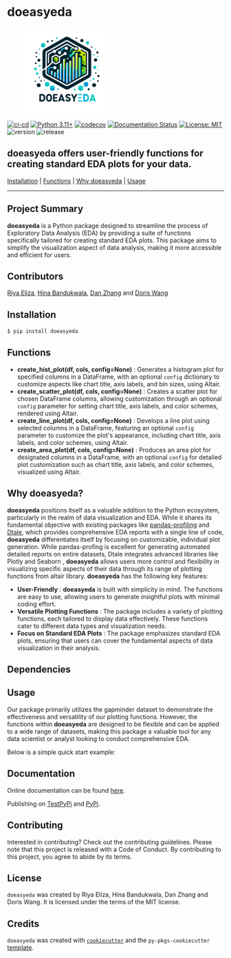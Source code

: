 # doeasyeda

<figure>
    <img src="img/logo2.png" alt="Alt text for image" width="200" height="200">
</figure>

[![ci-cd](https://github.com/UBC-MDS/doeasyeda/actions/workflows/ci-cd.yml/badge.svg)](https://github.com/UBC-MDS/doeasyeda/actions/workflows/ci-cd.yml) [![Python 3.11+](https://img.shields.io/badge/python-3.11-blue.svg)](https://www.python.org/downloads/release/python-390/) [![codecov](https://codecov.io/gh/UBC-MDS/doeasyeda/branch/main/graph/badge.svg)](https://codecov.io/gh/UBC-MDS/doeasyeda) [![Documentation Status](https://readthedocs.org/projects/stock_analyzer/badge/?version=latest)](https://doeasyeda.readthedocs.io/en/latest/?badge=latest) [![License: MIT](https://img.shields.io/badge/License-MIT-yellow.svg)](https://opensource.org/licenses/MIT) ![version](https://img.shields.io/github/v/release/UBC-MDS/doeasyeda) ![release](https://img.shields.io/github/release-date/UBC-MDS/doeasyeda)

**doeasyeda** offers user-friendly functions for creating standard EDA plots for your data.
---------------------------------------------------------------------------------------

[Installation](#Installation) | [Functions](#Functions) | [Why doeasyeda](#Why-doeasyeda) | [Usage](#Usage)

---

## Project Summary

**doeasyeda** is a Python package designed to streamline the process of Exploratory Data Analysis (EDA) by providing a suite of functions specifically tailored for creating standard EDA plots. This package aims to simplify the visualization aspect of data analysis, making it more accessible and efficient for users.

## Contributors

[Riya Eliza](https://github.com/riyaeliza123), [Hina Bandukwala]([hbandukw](https://github.com/hbandukw)), [Dan Zhang](https://github.com/wqxxzd) and [Doris Wang](https://github.com/MDSFusionist)

## Installation

```bash
$ pip install doeasyeda
```

## Functions

* **create_hist_plot(df, cols, config=None)** : Generates a histogram plot for specified columns in a DataFrame, with an optional `config` dictionary to customize aspects like chart title, axis labels, and bin sizes, using Altair.
* **create_scatter_plot(df, cols, config=None)** : Creates a scatter plot for chosen DataFrame columns, allowing customization through an optional `config` parameter for setting chart title, axis labels, and color schemes, rendered using Altair.
* **create_line_plot(df, cols, config=None)** : Develops a line plot using selected columns in a DataFrame, featuring an optional `config` parameter to customize the plot's appearance, including chart title, axis labels, and color schemes, using Altair.
* **create_area_plot(df, cols, config=None)** : Produces an area plot for designated columns in a DataFrame, with an optional `config` for detailed plot customization such as chart title, axis labels, and color schemes, visualized using Altair.

## Why doeasyeda?

**doeasyeda** positions itself as a valuable addition to the Python ecosystem, particularly in the realm of data visualization and EDA. While it shares its fundamental objective with existing packages like [pandas-profiling](https://github.com/ydataai/ydata-profiling) and [Dtale](https://pypi.org/project/dtale/), which provides comprehensive EDA reports with a single line of code, **doeasyeda** differentiates itself by focusing on customizable, individual plot generation. While pandas-profing is excellent for generating automated detailed reports on entire datasets, Dtale integrates advanced libraries like Plotly and Seaborn , **doeasyeda** allows users more control and flexibility in visualizing specific aspects of their data through its range of plotting functions from altair library. **doeasyeda** has the following key features:

* **User-Friendly** : **doeasyeda** is built with simplicity in mind. The functions are easy to use, allowing users to generate insightful plots with minimal coding effort.
* **Versatile Plotting Functions** : The package includes a variety of plotting functions, each tailored to display data effectively. These functions cater to different data types and visualization needs.
* **Focus on Standard EDA Plots** : The package emphasizes standard EDA plots, ensuring that users can cover the fundamental aspects of data visualization in their analysis.

## Dependencies


## Usage

Our package primarily utilizes the gapminder dataset to demonstrate the effectiveness and versatility of our plotting functions. However, the functions within **doeasyeda** are designed to be flexible and can be applied to a wide range of datasets, making this package a valuable tool for any data scientist or analyst looking to conduct comprehensive EDA.

Below is a simple quick start example:

## Documentation

Online documentation can be found [here]().

Publishing on [TestPyPi]() and [PyPi]().

## Contributing

Interested in contributing? Check out the contributing guidelines. Please note that this project is released with a Code of Conduct. By contributing to this project, you agree to abide by its terms.

## License

`doeasyeda` was created by Riya Eliza, Hina Bandukwala, Dan Zhang and Doris Wang. It is licensed under the terms of the MIT license.

## Credits

`doeasyeda` was created with [`cookiecutter`](https://cookiecutter.readthedocs.io/en/latest/) and the `py-pkgs-cookiecutter` [template](https://github.com/py-pkgs/py-pkgs-cookiecutter).
